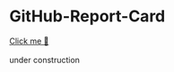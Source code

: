 # GitHub-Report-Card
<a href="https://saurabh209.github.io/GitHub-Report-Card/">Click me 🥹</a><br><br>
under construction
